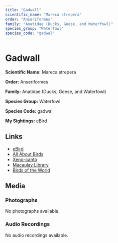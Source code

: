 ```yaml
---
title: "Gadwall"
scientific_name: "Mareca strepera"
order: "Anseriformes"
family: "Anatidae (Ducks, Geese, and Waterfowl)"
species_group: "Waterfowl"
species_code: "gadwal"
---
```


# Gadwall

**Scientific Name:** Mareca strepera

**Order:** Anseriformes

**Family:** Anatidae (Ducks, Geese, and Waterfowl)

**Species Group:** Waterfowl

**Species Code:** gadwal

**My Sightings:** [eBird](https://ebird.org/lifelist?r=world&time=life&spp=gadwal)

## Links
* [eBird](https://ebird.org/species/gadwal) 
* [All About Birds](https://www.allaboutbirds.org/guide/gadwal) 
* [Xeno-canto](https://www.xeno-canto.org/species/gadwal) 
* [Macaulay Library](https://search.macaulaylibrary.org/catalog?taxonCode=gadwal&sort=rating_rank_desc)
* [Birds of the World](https://birdsoftheworld.org/bow/species/gadwal)

## Media
### Photographs
No photographs available.

### Audio Recordings
No audio recordings available.
